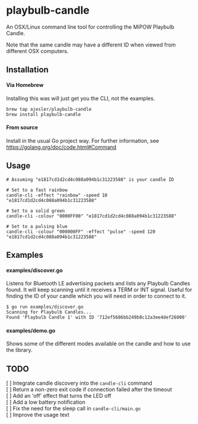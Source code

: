 # playbulb-candle

An OSX/Linux command line tool for controlling the MiPOW Playbulb Candle.

Note that the same candle may have a different ID when viewed from different OSX computers.


## Installation

#### Via Homebrew

Installing this was will just get you the CLI, not the examples.

```
brew tap ajesler/playbulb-candle
brew install playbulb-candle
```

#### From source

Install in the usual Go project way. For further information, see https://golang.org/doc/code.html#Command


## Usage

```
# Assuming "e1817cd1d2cd4c088a094b1c31223588" is your candle ID

# Set to a fast rainbow
candle-cli -effect "rainbow" -speed 10 "e1817cd1d2cd4c088a094b1c31223588"

# Set to a solid green
candle-cli -colour "0000FF00" "e1817cd1d2cd4c088a094b1c31223588"

# Set to a pulsing blue
candle-cli -colour "000000FF" -effect "pulse" -speed 120 "e1817cd1d2cd4c088a094b1c31223588"
```

## Examples

#### examples/discover.go

Listens for Bluetooth LE advertising packets and lists any Playbulb Candles found.
It will keep scanning until it receives a TERM or INT signal.
Useful for finding the ID of your candle which you will need in order to connect to it.

```
$ go run examples/discover.go
Scanning for Playbulb Candles...
Found 'Playbulb Candle 1' with ID '712ef5686bb249b8c12a3ee4def26000'
```

#### examples/demo.go

Shows some of the different modes available on the candle and how to use the library.

## TODO

[ ] Integrate candle discovery into the `candle-cli` command  
[ ] Return a non-zero exit code if connection failed after the timeout  
[ ] Add an 'off' effect that turns the LED off  
[ ] Add a low battery notification  
[ ] Fix the need for the sleep call in `candle-cli/main.go`  
[ ] Improve the usage text  
